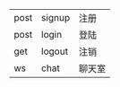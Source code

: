 |      |        |        |
| ---- | ------ | ------ |
| post | signup | 注册   |
| post | login  | 登陆   |
| get  | logout | 注销   |
| ws   | chat   | 聊天室 |

